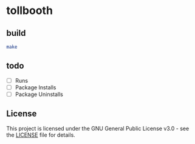 # tollbooth

## build
```bash
make
```

## todo 
- [ ] Runs
- [ ] Package Installs
- [ ] Package Uninstalls

## License
This project is licensed under the GNU General Public License v3.0 - see the [LICENSE](LICENSE) file for details.